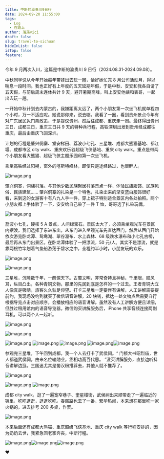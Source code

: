 ```yaml
---
title: 中断的渝贵川9日行
date: 2024-09-20 11:55:00
tags:
  - Log
  - 在路上
author: 落落vici
draft: false
slug: travel-to-sichuan
hideInList: false
isTop: false
feature:
---
```

今年 9 月两次入川，这篇是中断的渝贵川 9 日行（2024.08.31-2024.09.08）。

中秋同学说从今年开始每年带娃出去玩一圈，恰好她忙完 8 月公司活动月，得以喘息一段时间。我也正好有上年度的五天延期年假，于是中秋、安安和我各自请了五天假，与前后周末连休共计 9 天，避开暑期高峰，叫上安安他姨和表哥，一起出去玩一趟。

一开始中秋计划去内蒙古的，我嫌距离太远了，两个小朋友第一次坐飞机就单程四个小时，万一不适应呢。她说那你来，说去哪。我看了一圈，看到贵州景点今年有对广东居民免门票政策，于是提议贵州，然后往成都、重庆走一圈。最终得出贵州三日、成都三日，重庆三日共 9 天的特种兵行程，高铁深圳出发到贵州经成都往重庆，最后由重庆飞回深圳。

计划的行程是肇兴侗寨、堂安梯田、荔波小七孔、三星堆、成都大熊猫基地、都江堰、成都市区 city walk、重庆欢乐谷超级飞侠基地、重庆 city walk。重点是带两个小朋友看大熊猫、超级飞侠主题乐园和第一次坐飞机。

乘坐高铁经过阳朔，窗外的喀斯特峰林，即使只是途经路过，也很醉人。

![image.png](https://img.hux.ink/image/2024/09/202409191415651.png)

肇兴侗寨，侗族村落。与其他少数民族聚居村落景点一样，体验民族服饰、民族风俗、民族建筑...... 肇兴侗寨的扎染是一个特色，扎染出来的渐变蓝白服饰很好看，来到这的女游客十有八九人手一件，穿上裙子特别适合景区内各处拍照。两个小朋友都上手体验了一下，安安给自己染了一件 T 恤，哥哥选了扎染玩偶。

![image.png](https://img.hux.ink/image/2024/09/202409191418706.png)

荔波小七孔，硬核 5 A 景点，人间绿宝石。景区太大了，必须乘坐观光车在景区内摆渡。我们选择了东进东出，从东门进入坐观光车先直达西门，然后从西门开始依次游览卧龙潭、鸳鸯湖、翠谷瀑布、水上森林、68 级跌水瀑布和小七孔古桥，最后再从东门出景区。在卧龙潭体验了一把漂流，50 元/人。其实不是漂流，就是靠两根竹竿划着气垫船游荡于碧水之中，全程约半小时，小朋友玩的欢乐。

![image.png](https://img.hux.ink/image/2024/09/202409191422574.png)

![image.png](https://img.hux.ink/image/2024/09/202409191423355.png)

三星堆，沉睡数千年，一醒惊天下。古蜀文明，非常奇特且神秘，千里眼，顺风耳，纵目凸出，各种青铜文物，那里的先民到底是怎样的一个过去。王者青铜大立人像真是吸睛，旅客久久驻足仰望。打卡三星堆一定要伴有讲解，人工讲解需要提前约，我现场没约到就买了微信语音讲解，20 块钱，抵达一处文物点后需要自行根据导览点击对应顺序，会播放相应的语音讲解。虽然没有人工讲解方便且详细，但胜过租用馆内的语音导览器。微信购买讲解服务后，iPhone 共享音频连接两副耳机，可以两个人一起听。

![image.png](https://img.hux.ink/image/2024/09/202409191427124.png)

![image.png](https://img.hux.ink/image/2024/09/202409191433985.png)

![image.png](https://img.hux.ink/image/2024/09/202409191433653.png) ![image.png](https://img.hux.ink/image/2024/09/202409191435423.png) ![image.png](https://img.hux.ink/image/2024/09/202409191435899.png) ![image.png](https://img.hux.ink/image/2024/09/202409191436064.png)![image.png](https://img.hux.ink/image/2024/09/202409201110003.png)


参观完三星堆，下午回到成都，我一个人去打卡了武侯祠。“ 门额大书昭烈庙，世人都道武侯祠。由来名位输勋业，丞相功高百代思。 ”没买讲解服务，直接边听抖音讲解边逛。三国迷尤其是蜀汉粉推荐去，其他人就不推荐了。

![image.png](https://img.hux.ink/image/2024/09/202409201123108.png)

![image.png](https://img.hux.ink/image/2024/09/202409201118505.png)
![image.png](https://img.hux.ink/image/2024/09/202409201120878.png)


成都 city walk，逛了一遍宽窄巷子、奎星楼街，武侯祠出来顺带走了一遍临近的锦里，吃吃逛逛，逛逛吃吃。春熙路也去了一番，繁华热闹，本来想在那里吃一家火锅的，进去排号 200 多桌，作罢。

![image.png](https://img.hux.ink/image/2024/09/202409201130370.png)

本来后面还有成都大熊猫、重庆超级飞侠基地、重庆 city walk 等行程安排的，因为奶奶去世，我紧急回老家奔丧，中断行程。

![image.png](https://img.hux.ink/image/2024/09/202409201131754.png)![image.png](https://img.hux.ink/image/2024/09/202409201133331.png)![image.png](https://img.hux.ink/image/2024/09/202409201147732.png)


❤